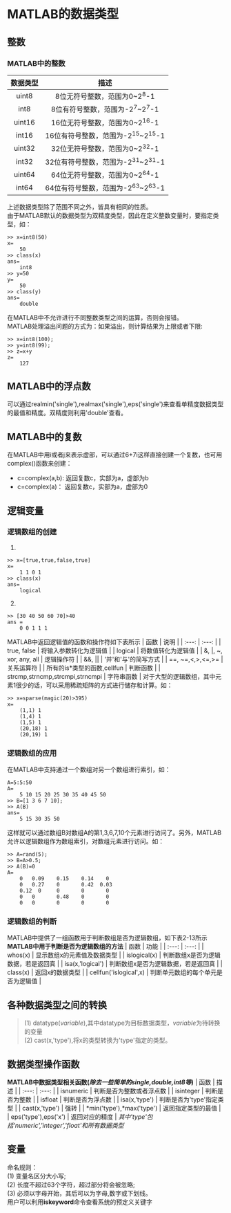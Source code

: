 # MATLAB的数据类型
## 整数
### MATLAB中的整数
| 数据类型 | 描述 |
| :---: | :---: |
| uint8 | 8位无符号整数，范围为0~2<sup>8</sup>-1 |
| int8 | 8位有符号整数，范围为-2<sup>7</sup>~2<sup>7</sup>-1 |
| uint16 | 16位无符号整数，范围为0~2<sup>16</sup>-1 |
| int16 | 16位有符号整数，范围为-2<sup>15</sup>~2<sup>15</sup>-1 |
| uint32 | 32位无符号整数，范围为0~2<sup>32</sup>-1 |
| int32 | 32位有符号整数，范围为-2<sup>31</sup>~2<sup>31</sup>-1 |
| uint64 | 64位无符号整数，范围为0~2<sup>64</sup>-1 |
| int64 | 64位有符号整数，范围为-2<sup>63</sup>~2<sup>63</sup>-1 |
上述数据类型除了范围不同之外，皆具有相同的性质。<br>
由于MATLAB默认的数据类型为双精度类型，因此在定义整数变量时，要指定类型，如：
```
>> x=int8(50)
x= 
    50
>> class(x)
ans=
    int8
>> y=50
y= 
    50
>> class(y)
ans=
    double
```
在MATLAB中不允许进行不同整数类型之间的运算，否则会报错。<br>
MATLAB处理溢出问题的方式为：如果溢出，则计算结果为上限或者下限:
```
>> x=int8(100);
>> y=int8(99);
>> z=x+y
z=
    127
```
## MATLAB中的浮点数
可以通过realmin('single'),realmax('single'),eps('single')来查看单精度数据类型的最值和精度。双精度则利用'double'查看。

## MATLAB中的复数
在MATLAB中用i或者j来表示虚部，可以通过6+7i这样直接创建一个复数，也可用complex()函数来创建：<br>
* c=complex(a,b): 返回复数c，实部为a，虚部为b
* c=complex(a)： 返回复数c，实部为a，虚部为0

## 逻辑变量
### 逻辑数组的创建
1.
```
>> x=[true,true,false,true]
x=
    1 1 0 1
>> class(x)
ans=
    logical
```
2.
```
>> [30 40 50 60 70]>40
ans =
    0 0 1 1 1
```
MATLAB中返回逻辑值的函数和操作符如下表所示
| 函数 | 说明 |
| :---: | :---: |
| true, false | 将输入参数转化为逻辑值 |
| logical | 将数值转化为逻辑值 |
| &, \|, ~, xor, any, all | 逻辑操作符 |
| &&, \|\| | '并'和'与'的简写方式 |
| ==, ~=,<,>,<=,>= | 关系运算符 |
| 所有的is*类型的函数,cellfun | 判断函数 |
| strcmp,strncmp,strcmpi,strncmpi | 字符串函数 |
对于大型的逻辑数组，其中元素1很少的话，可以采用稀疏矩阵的方式进行储存和计算。如：
```
>> x=sparse(magic(20)>395)
x=
    (1,1) 1
    (1,4) 1
    (1,5) 1
    (20,18) 1
    (20,19) 1
```
### 逻辑数组的应用
在MATLAB中支持通过一个数组对另一个数组进行索引，如：
```
A=5:5:50
A=
    5 10 15 20 25 30 35 40 45 50
>> B=[1 3 6 7 10];
>> A(B)
ans=
    5 15 30 35 50
```
这样就可以通过数组B对数组A的第1,3,6,7,10个元素进行访问了。另外，MATLAB允许以逻辑数组作为数组索引，对数组元素进行访问。如：
```
>> A=rand(5);
>> B=A>0.5;
>> A(B)=0
A= 
    0   0.09    0.15    0.14    0
    0   0.27    0       0.42  0.03
    0.12  0     0       0       0
    0   0       0.48    0       0
    0   0       0       0       0
```
### 逻辑数组的判断
MATLAB中提供了一组函数用于判断数组是否为逻辑数组，如下表2-13所示<br>
**MATLAB中用于判断是否为逻辑数组的方法**
| 函数 | 功能 |
| :---: | :---: |
| whos(x) | 显示数组x的元素值及数据类型 |
| islogical(x) | 判断数组x是否为逻辑数据，若是返回真 |
| isa(x,'logical') | 判断数组x是否为逻辑数据，若是返回真 |
| class(x) | 返回x的数据类型 |
| cellfun('islogical',x) | 判断单元数组的每个单元是否为逻辑值 |
## 各种数据类型之间的转换
> (1) datatype(*variable*),其中datatype为目标数据类型，*variable*为待转换的变量<br>
(2) cast(x,'type'),将x的类型转换为'type'指定的类型。<br>

## 数据类型操作函数
**MATLAB中数据类型相关函数(*除去一些简单的single,double,int8等*)**
| 函数 | 描述 |
| :---: | :---: |
| isnumeric | 判断是否为整数或者浮点数 |
| isinteger | 判断是否为整数 |
| isfloat | 判断是否为浮点数 |
| isa(x,'type') | 判断是否为'type'指定类型 |
| cast(x,'type') | 强转 |
| *min('type'),\*max('type') | 返回指定类型的最值 |
| eps('type'),eps('x') | 返回对应的精度 |
*其中'type'包括'numeric','integer','float'和所有数据类型*

## 变量
命名规则：<br>
(1) 变量名区分大小写;<br>
(2) 长度不超过63个字符，超过部分将会被忽略;<br>
(3) 必须以字母开始，其后可以为字母,数字或下划线。<br>
用户可以利用**iskeyword**命令查看系统的预定义关键字
